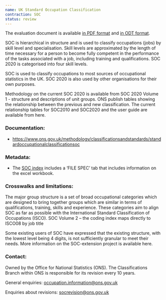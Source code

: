 ```yaml
---
name: UK Standard Occupation Classification
contraction: SOC
status: review
---
```

The evaluation document is available [in PDF format](/taxonomies/soc/Taxonomy_Evaluation_Document_SOC_FINAL.pdf) and [in ODT format](/taxonomies/soc/Taxonomy_Evaluation_Document_SOC_FINAL.odt).

SOC is hierarchical in structure and is used to classify occupations (jobs) by skill level and specialisation.  Skill levels are approximated by the length of time necessary for a person to become fully competent in the performance of the tasks associated with a job, including training and qualifications. SOC 2020 is categorised into four skill levels.

SOC is used to classify occupations to most sources of occupational statistics in the UK. SOC 2020 is also used by other organisations for their own purposes.

Methodology on the current SOC 2020 is available from SOC 2020 Volume 1 - structure and descriptions of unit groups. ONS publish tables showing the relationship between the previous and new classification. The current relationship tables for SOC2010 and SOC2020 and the user guide are available from here.

### Documentation:
- [https://www.ons.gov.uk/methodology/classificationsandstandards/standardoccupationalclassificationsoc ](https://www.ons.gov.uk/methodology/classificationsandstandards/standardoccupationalclassificationsoc)

### Metadata:
- The [SOC index](https://www.ons.gov.uk/file?uri=/methodology/classificationsandstandards/standardoccupationalclassificationsoc/soc2020/soc2020volume2codingrulesandconventions/soc2020volume2thecodingindexexcel011021.xlsx) includes a ‘FILE SPEC’ tab that includes information on the excel workbook.

### Crosswalks and limitations:
The major group structure is a set of broad occupational categories which are designed to bring together groups which are similar in terms of qualifications, training, skills and experience. These categories aim to align SOC as far as possible with the International Standard Classification of Occupations (ISCO).
SOC Volume 2 – the coding index maps directly to ISCO08 by job title

Some existing users of SOC have expressed that the existing structure, with the lowest level being 4 digits, is not sufficiently granular to meet their needs. More information on the SOC-extension project is available here.

### Contact:

Owned by the Office for National Statistics (ONS). The Classifications Branch within ONS is responsible for its revision every 10 years.  

General enquiries: occupation.information@ons.gov.uk  

Enquiries about revisions: socrevision@ons.gov.uk  


